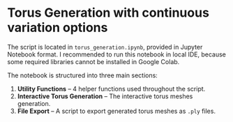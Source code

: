 # Torus Generation with continuous variation options 

The script is located in `torus_generation.ipynb`, provided in Jupyter Notebook format. I recommended to run this notebook in local IDE, because some required libraries cannot be installed in Google Colab.

The notebook is structured into three main sections:

1. **Utility Functions** – 4 helper functions used throughout the script.  
2. **Interactive Torus Generation** – The interactive torus meshes generation.  
3. **File Export** – A script to export generated torus meshes as `.ply` files.
